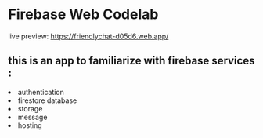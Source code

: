 # Firebase Web Codelab
live preview: https://friendlychat-d05d6.web.app/
## this is an app to familiarize with firebase services :
<li>
    authentication
</li>
<li>
    firestore database
</li>
<li>
    storage
</li>
<li>
    message
</li>
<li>
    hosting
</li>